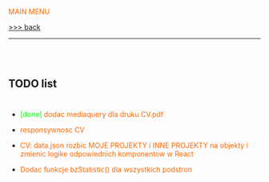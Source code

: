 <span style="color:#f60;">MAIN MENU</span>

[>>> back](./../../../README.md)

---
<br/><br/>

## TODO list
#

- <div style="color:#f60;"><span style="color:#0f0;">[done]</span>
  dodac mediaquery dla druku CV.pdf
</div>

- <div style="color:#f60;">
  responsywnosc CV
</div>

- <div style="color:#f60;">
  CV: data.json rozbic MOJE PROJEKTY i INNE PROJEKTY na objekty i zmienic logike odpowiednich komponentow w React
</div>

- <div style="color:#f60;">
  Dodac funkcje bzStatistic() dla wszystkich podstron
</div>